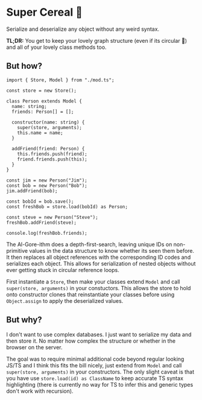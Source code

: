 # Super Cereal 🥣

Serialize and deserialize any object without any weird syntax.

**TL;DR:** You get to keep your lovely graph structure (even if its circular 🤯) and all of your lovely class methods too.

## But how?

```
import { Store, Model } from "./mod.ts";

const store = new Store();

class Person extends Model {
  name: string;
  friends: Person[] = [];

  constructor(name: string) {
    super(store, arguments);
    this.name = name;
  }

  addFriend(friend: Person) {
    this.friends.push(friend);
    friend.friends.push(this);
  }
}

const jim = new Person("Jim");
const bob = new Person("Bob");
jim.addFriend(bob);

const bobId = bob.save();
const freshBob = store.load(bobId) as Person;

const steve = new Person("Steve");
freshBob.addFriend(steve);

console.log(freshBob.friends);
```

The Al-Gore-ithm does a depth-first-search, leaving unique IDs on non-primitive values in the data structure to know whether its seen them before. It then replaces all object references with the corresponding ID codes and serializes each object. This allows for serialization of nested objects without ever getting stuck in circular reference loops.

First instantiate a `Store`, then make your classes extend `Model` and call `super(store, arguments)` in your constuctors. This allows the store to hold onto constructor clones that reinstantiate your classes before using `Object.assign` to apply the deserialized values.

## But why?

I don't want to use complex databases. I just want to serialize my data and then store it. No matter how complex the structure or whether in the browser on the server. 

The goal was to require minimal additional code beyond regular looking JS/TS and I think this fits the bill nicely, just extend from `Model` and call `super(store, arguments)` in your constructors. The only slight caveat is that you have use `store.load(id) as ClassName` to keep accurate TS syntax highlighting (there is currently no way for TS to infer this and generic types don't work with recursion).

